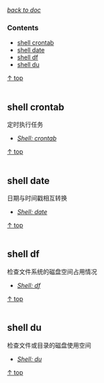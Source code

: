 [*back to doc*](https://github.com/malw2020/learn/tree/master/doc#contents)<br>

### Contents

- [shell crontab](#shell-crontab)
- [shell date](#shell-date)
- [shell df](#shell-df)
- [shell du](#shell-du)

[↑ top](#contents)
<br><br>


## shell crontab

  定时执行任务
- [*Shell: crontab*](https://github.com/malw2020/learn/tree/master/doc/shell/crontab)

[↑ top](#contents)
<br><br>

## shell date

  日期与时间戳相互转换
- [*Shell: date*](https://github.com/malw2020/learn/tree/master/doc/shell/date)

[↑ top](#contents)
<br><br>

## shell df

  检查文件系统的磁盘空间占用情况
- [*Shell: df*](https://github.com/malw2020/learn/tree/master/doc/shell/df)

[↑ top](#contents)
<br><br>

## shell du

  检查文件或目录的磁盘使用空间
- [*Shell: du*](https://github.com/malw2020/learn/tree/master/doc/shell/du)

[↑ top](#contents)
<br><br>






